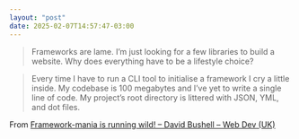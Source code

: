 ```yaml
---
layout: "post"
date: 2025-02-07T14:57:47-03:00
---
```


> Frameworks are lame. I’m just looking for a few libraries to build a website. Why does everything have to be a lifestyle choice?

> Every time I have to run a CLI tool to initialise a framework I cry a little inside. My codebase is 100 megabytes and I’ve yet to write a single line of code. My project’s root directory is littered with JSON, YML, and dot files.

From [Framework-mania is running wild! – David Bushell – Web Dev (UK)](https://dbushell.com/2025/02/06/frameworks-vs-libraries/)
